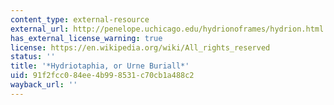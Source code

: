 ```yaml
---
content_type: external-resource
external_url: http://penelope.uchicago.edu/hydrionoframes/hydrion.html
has_external_license_warning: true
license: https://en.wikipedia.org/wiki/All_rights_reserved
status: ''
title: '*Hydriotaphia, or Urne Buriall*'
uid: 91f2fcc0-84ee-4b99-8531-c70cb1a488c2
wayback_url: ''
---
```

